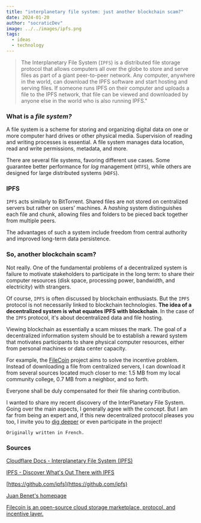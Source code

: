 ```yaml
---
title: "interplanetary file system: just another blockchain scam?"
date: 2024-01-20
author: "socraticDev"
image: ../../images/ipfs.png
tags:
  - ideas
  - technology
---
```


>The Interplanetary File System (`IPFS`) is a distributed file storage protocol
>that allows computers all over the globe to store and serve files as part of a
>giant peer-to-peer network. Any computer, anywhere in the world, can download
>the IPFS software and start hosting and serving files. If someone runs IPFS on
>their computer and uploads a file to the IPFS network, that file can be viewed
>and downloaded by anyone else in the world who is also running IPFS."

### What is a _file system?_

A file system is a scheme for storing and organizing digital data on one or more computer hard drives or other physical media. Supervision of reading and writing processes is essential. A file system manages data location, read and write
permissions, metadata, and more.

There are several file systems, favoring different use cases.
Some guarantee better performance for _log_ management (`HTFS`), while
others are designed for large distributed systems (`HDFS`).

### IPFS

`IPFS` acts similarly to BitTorrent. Shared files are not
stored on centralized servers but rather on users' machines. A _hashing_ system distinguishes each file and chunk, allowing files and folders to be pieced back together from multiple peers.

The advantages of such a system include freedom from central authority and
improved long-term data persistence.

### So, another blockchain scam?

Not really. One of the fundamental problems of a decentralized system is failure to
motivate stakeholders to participate in the long term: to share their
computer resources (disk space, processing power, bandwidth, and electricity) with strangers.

Of course, `IPFS` is often discussed by blockchain enthusiasts.
But the `IPFS` protocol is not necessarily linked to
blockchain technologies. **The idea of ​​a decentralized system is what equates
IPFS with blockchain**. In the case of the `IPFS` protocol, it's about decentralized data and file hosting.

Viewing blockchain as essentially a scam misses the mark.
The goal of a decentralized information system should be to establish
a reward system that motivates participants to share physical computer resources, either from 
personal machines or data center capacity.

For example, the [FileCoin](https://filecoin.io/) project aims to solve the incentive problem. Instead of downloading a file from
centralized servers, I can download it from several
sources located much closer to me: 1.5 MB from my local community college, 0.7
MB from a neighbor, and so forth.

Everyone shall be duly compensated for their file sharing contribution.

I wanted to share my recent discovery of the InterPlanetary File System.
Going over the main aspects, I generally agree with the concept. But I am far from
being an expert and, if this new decentralized protocol pleases you too, I
invite you to [dig deeper](https://docs.ipfs.tech/how-to/) or even participate in the project!

`Originally written in French.`

### Sources

[Cloudflare Docs - Interplanetary File System (IPFS)](https://developers.cloudflare.com/web3/ipfs-gateway/concepts/ipfs/)

[IPFS - Discover What's Out There with IPFS](https://ipfs.tech/)

[https://github.com/ipfs](https://github.com/ipfs)

[Juan Benet's homepage](https://juan.benet.ai/)

[Filecoin is an open-source cloud storage marketplace, protocol, and incentive layer.](https://filecoin.io/)
